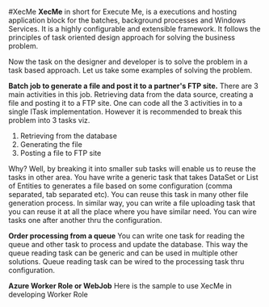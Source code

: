 #XecMe
**XecMe** in short for Execute Me, is a executions and hosting application block for the batches, background processes and Windows Services. It is a highly configurable and extensible framework. It follows the principles of task oriented design approach for solving the business problem.

 Now the task on the designer and developer is to solve the problem in a task based approach. Let us take some examples of solving the problem.

**Batch job to generate a file and post it to a partner's FTP site.**
There are 3 main activities in this job. Retrieving data from the data source, creating a file and posting it to a FTP site. One can code all the 3 activities in to a single ITask implementation. However it is recommended to break this problem into 3 tasks viz.

1. Retrieving from the database 
2. Generating the file 
3. Posting a file to FTP site

Why? Well, by breaking it into smaller sub tasks will enable us to reuse the tasks in other area. You have write a generic task that takes DataSet or List of Entities to generates a file based on some configuration (comma separated, tab separated etc). You can reuse this task in many other file generation process. In similar way, you can write a file uploading task that you can reuse it at all the place where you have similar need. 
 You can wire tasks one after another thru the configuration.

**Order processing from a queue**
You can write one task for reading the queue and other task to process and update the database. This way the queue reading task can be generic and can be used in multiple other solutions. Queue reading task can be wired to the processing task thru configuration.

**Azure Worker Role or WebJob**
Here is the sample to use XecMe in developing  Worker Role

